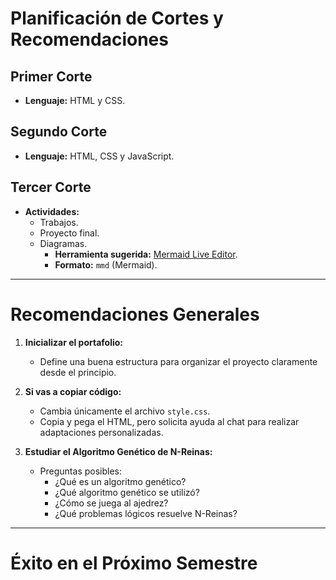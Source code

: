 # Planificación de Cortes y Recomendaciones

## Primer Corte
- **Lenguaje:** HTML y CSS.

## Segundo Corte
- **Lenguaje:** HTML, CSS y JavaScript.

## Tercer Corte
- **Actividades:**
  - Trabajos.
  - Proyecto final.
  - Diagramas.
    - **Herramienta sugerida:** [Mermaid Live Editor](https://mermaid.live/edit#pako:eNq9VE1v2zAM_SuCTkmbBOuOPgwoNqzIpcUa7DLowtiMo00WDYrtrO1hX5Qfsd-2OjnQ-7brbjdJLER76nR9rPNqcCbWbzACl98FAyVC4aXd2Nuf_UIMZ0d2ueD9ftmvsoZk3Axcr_xNF9TXUTQDzFUXATCMRUjXTBR5BxZgU_7jAid_HUB69zRkUvY-F3vmggTKbmlhmehhAIeUuLH71ETGniz-jsAJ4a5RhkCDUcocIoKwyYt5yTXvs56RURU0q0Q57UwJp8c0TOzOH89q-Z3cvxkrAxMlHYoT7yYf1VhR0CexeHfenNeNGYrpIp1cWhfyXKyZaxC0dRU7MjX1xkalsiPn-o28YQpyHfdfqP1rUs_zbvrLyfWmdvnDVX87nu3iwWV3pYDmq8pyjgT8PWpy0W7149PDOf08nWgf2Xocsous8lme9etiddkQTNhviFwGVVB2znEAyEkthLRW0Lf__SkuRcVHfAMHZTwaZmWiseNFCguZ8_oo-QnLUzWyFX4Av9nLseOStbLexsptsC-JuzLu4VB43Q6inmNhNucGaZmnJrsw2EpKemLnQkjv-CE6SG-IWoOoL2fwDdtmC1).
    - **Formato:** `mmd` (Mermaid).

---

# Recomendaciones Generales
1. **Inicializar el portafolio:**
   - Define una buena estructura para organizar el proyecto claramente desde el principio.

2. **Si vas a copiar código:**
   - Cambia únicamente el archivo `style.css`.
   - Copia y pega el HTML, pero solicita ayuda al chat para realizar adaptaciones personalizadas.

3. **Estudiar el Algoritmo Genético de N-Reinas:**
   - Preguntas posibles:
     - ¿Qué es un algoritmo genético?
     - ¿Qué algoritmo genético se utilizó?
     - ¿Cómo se juega al ajedrez?
     - ¿Qué problemas lógicos resuelve N-Reinas?

---

# Éxito en el Próximo Semestre
